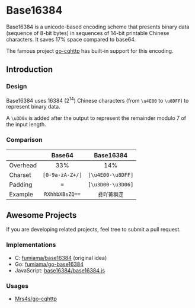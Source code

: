 # Base16384

Base16384 is a unicode-based encoding scheme that presents binary data (sequence of 8-bit bytes) in sequences of 14-bit printable Chinese characters. It saves 17% space compared to base64.

The famous project [go-cqhttp](https://github.com/Mrs4s/go-cqhttp) has built-in support for this encoding.

## Introduction

### Design

Base16384 uses 16384 (2<sup>14</sup>) Chinese characters (from `\u4E00` to `\u8DFF`) to represent binary data.

A `\u3D0x` is added after the output to represent the remainder modulo 7 of the input length.

### Comparison

|           | Base64          | Base16384         |
| --------- |:---------------:|:-----------------:|
| Overhead  | 33%             | 14%               |
| Charset   | `[0-9a-zA-Z+/]` | `[\u4E00-\u8DFF]` |
| Padding   | `=`             | `[\u3D00-\u3D06]` |
| Example   | `RXhhbXBsZQ==`  | `彞吖菁穥㴀`       |

## Awesome Projects

If you are developing related projects, feel tree to submit a pull request.

### Implementations

- C: [fumiama/base16384](https://github.com/fumiama/base16384) (original idea)
- Go: [fumiama/go-base16384](https://github.com/fumiama/go-base16384)
- JavaScript: [base16384/base16384.js](https://github.com/base16384/base16384.js)

### Usages

- [Mrs4s/go-cqhttp](https://github.com/Mrs4s/go-cqhttp)
